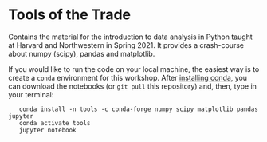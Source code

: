 # Tools of the Trade

Contains the material for the introduction to data analysis in Python taught at Harvard and Northwestern in Spring 2021. It provides a crash-course about numpy (scipy), pandas and matplotlib. 

If you would like to run the code on your local machine, the easiest way is to create a `conda` environment for this workshop. After [installing conda](https://docs.anaconda.com/anaconda/install/), you can download the notebooks (or `git pull` this repository) and, then, type in your terminal:


       conda install -n tools -c conda-forge numpy scipy matplotlib pandas jupyter
       conda activate tools
       jupyter notebook

